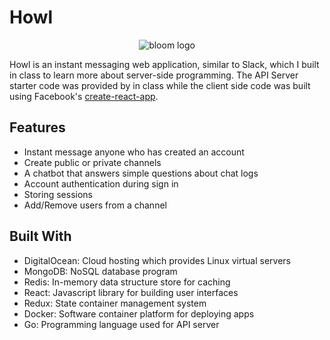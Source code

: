 # Howl

<p align="center">
  <img src="https://github.com/jadiego/howl/blob/master/howl.png" alt="bloom logo"/>
</p>

Howl is an instant messaging web application, similar to Slack, which I built in class to learn more about server-side programming. The API Server starter code was provided by in class while the client side code was built using Facebook's [create-react-app](https://github.com/facebookincubator/create-react-app).

## Features
- Instant message anyone who has created an account
- Create public or private channels
- A chatbot that answers simple questions about chat logs
- Account authentication during sign in
- Storing sessions
- Add/Remove users from a channel

## Built With
- DigitalOcean: Cloud hosting which provides Linux virtual servers
- MongoDB: NoSQL database program
- Redis: In-memory data structure store for caching
- React: Javascript library for building user interfaces
- Redux: State container management system
- Docker: Software container platform for deploying apps
- Go: Programming language used for API server
